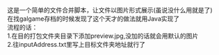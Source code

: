 这是一个简单的文件合并脚本，让文件以图片形式展示(虽说没什么用就是了)<br>
在找galgame存档的时候发现了这个天才的做法就用Java实现了<br>
流程的话：<br>
1.在目的打包文件夹目录下添加preview.jpg,没加的话就会用默认的图片<br>
2.往inputAddress.txt里写上目标文件夹地址就行了<br>